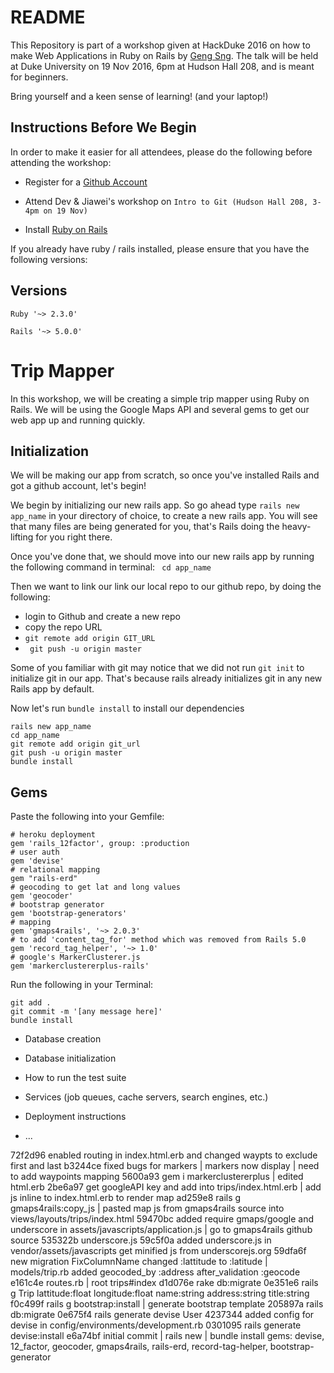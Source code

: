 # README

This Repository is part of a workshop given at HackDuke 2016 on how to make Web
Applications in Ruby on Rails by [Geng Sng](https://github.com/snggeng). The
talk will be held at Duke University on 19 Nov 2016, 6pm at Hudson Hall 208, and
is meant for beginners.

Bring yourself and a keen sense of learning! (and your laptop!)

## Instructions Before We Begin
In order to make it easier for all attendees, please do the following before
attending the workshop:

* Register for a [Github Account](https://github.com)

* Attend Dev & Jiawei's workshop on ```Intro to Git (Hudson Hall 208, 3-4pm on 19
Nov)```

* Install [Ruby on Rails](http://installrails.com)

If you already have ruby / rails installed, please ensure that you have the
following versions:

## Versions
``` Ruby '~> 2.3.0'  ```

``` Rails '~> 5.0.0'  ```

# Trip Mapper
In this workshop, we will be creating a simple trip mapper using Ruby on Rails.
We will be using the Google Maps API and several gems to get our web app up and
running quickly.

## Initialization

We will be making our app from scratch, so once you've installed Rails and got a
github account, let's begin!

We begin by initializing our new rails app. So go ahead type ```rails new
app_name``` in your directory of choice, to create a new rails app. You will see
that many files are being generated for you, that's Rails doing the
heavy-lifting for you right there.

Once you've done that, we should move into our new rails app by running the
following command in terminal: ``` cd app_name```

Then we want to link our link our local repo to our github repo, by doing the
following:
* login to Github and create a new repo
* copy the repo URL
* ```git remote add origin GIT_URL```
* ``` git push -u origin master```

Some of you familiar with git may notice that we did not run ```git init``` to
initialize git in our app. That's because rails already initializes git in any
new Rails app by default.

Now let's run ``` bundle install ``` to install our dependencies

```
rails new app_name
cd app_name
git remote add origin git_url
git push -u origin master
bundle install
```

## Gems

Paste the following into your Gemfile:

```
# heroku deployment
gem 'rails_12factor', group: :production
# user auth
gem 'devise'
# relational mapping
gem "rails-erd"
# geocoding to get lat and long values
gem 'geocoder'
# bootstrap generator
gem 'bootstrap-generators'
# mapping
gem 'gmaps4rails', '~> 2.0.3'
# to add 'content_tag_for' method which was removed from Rails 5.0
gem 'record_tag_helper', '~> 1.0'
# google's MarkerClusterer.js
gem 'markerclustererplus-rails'
```

Run the following in your Terminal:
```
git add .
git commit -m '[any message here]'
bundle install
```

* Database creation

* Database initialization

* How to run the test suite

* Services (job queues, cache servers, search engines, etc.)

* Deployment instructions

* ...

72f2d96 enabled routing in index.html.erb and changed waypts to exclude first and last
b3244ce fixed bugs for markers | markers now display | need to add waypoints mapping
5600a93 gem i markerclustererplus | edited html.erb
2be6a97 get googleAPI key and add into trips/index.html.erb | add js inline to index.html.erb to render map
ad259e8 rails g gmaps4rails:copy_js | pasted map js from gmaps4rails source into views/layouts/trips/index.html
59470bc added require gmaps/google and underscore in assets/javascripts/application.js | go to gmaps4rails github source
535322b underscore.js
59c5f0a added underscore.js in vendor/assets/javascripts get minified js from underscorejs.org
59dfa6f new migration FixColumnName changed :lattitude to :latitude | models/trip.rb added geocoded_by :address after_validation :geocode
e161c4e routes.rb | root trips#index
d1d076e rake db:migrate
0e351e6 rails g Trip lattitude:float longitude:float name:string address:string title:string
f0c499f rails g bootstrap:install | generate bootstrap template
205897a rails db:migrate
0e675f4 rails generate devise User
4237344 added config for devise in config/environments/development.rb
0301095 rails generate devise:install
e6a74bf initial commit | rails new | bundle install gems: devise, 12_factor,
geocoder, gmaps4rails, rails-erd, record-tag-helper, bootstrap-generator
